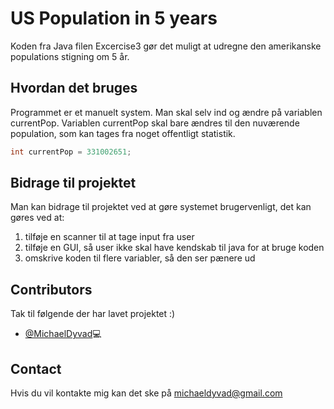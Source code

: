 # US Population in 5 years
Koden fra Java filen Excercise3 gør det muligt at udregne den amerikanske
populations stigning om 5 år.

## Hvordan det bruges
Programmet er et manuelt system. Man skal selv ind og ændre på variablen currentPop. 
Variablen currentPop skal bare ændres til den nuværende population, som kan tages fra noget offentligt statistik.
```Java
int currentPop = 331002651;
```

## Bidrage til projektet
Man kan bidrage til projektet ved at gøre systemet brugervenligt, det kan gøres ved at:
1. tilføje en scanner til at tage input fra user
2. tilføje en GUI, så user ikke skal have kendskab til java for at bruge koden
3. omskrive koden til flere variabler, så den ser pænere ud

## Contributors
Tak til følgende der har lavet projektet :)
* [@MichaelDyvad](https://github.com/MichaelDyvad)💻

## Contact
Hvis du vil kontakte mig kan det ske på michaeldyvad@gmail.com


